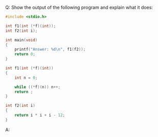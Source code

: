 Q: Show the output of the following program and explain what it does:

```c
#include <stdio.h>

int f1(int (*f)(int));
int f2(int i);

int main(void)
{
    printf("Answer: %d\n", f1(f2));
    return 0;
}

int f1(int (*f)(int))
{
    int n = 0;

    while ((*f)(n)) n++;
    return ;
}

int f2(int i)
{
    return i * i + i - 12;
}
```

A:
